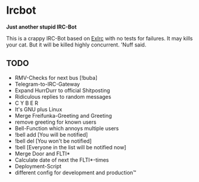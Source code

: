 # Ircbot

**Just another stupid IRC-Bot**

This is a crappy IRC-Bot based on [ExIrc](https://github.com/bitwalker/exirc)
with no tests for failures. It may kills your cat. But it will be killed highly
concurrent. 'Nuff said.

## TODO
* RMV-Checks for next bus [!buba]
* Telegram-to-IRC-Gateway
* Expand HurrDurr to official Shitposting
 * Ridiculous replies to random messages
 * C Y B E R
 * It's GNU plus Linux
* Merge Freifunka-Greeting and Greeting
 * remove greeting for known users
* Bell-Function which annoys multiple users
 * !bell add [You will be notified]
 * !bell del [You won't be notified]
 * !bell [Everyone in the list will be notified now]
* Merge Door and FLTI*
 * Calculate date of next the FLTI*-times
* Deployment-Script
 * different config for development and production™

